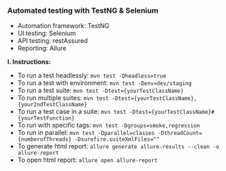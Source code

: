### Automated testing with TestNG & Selenium
- Automation framework: TestNG
- UI testing: Selenium
- API testing: restAssured
- Reporting: Allure

**I. Instructions:**
- To run a test headlessly: `mvn test -Dheadless=true`
- To run a test with environment: `mvn test -Denv=dev/staging`
- To run a test suite: `mvn test -Dtest={yourTestClassName}`
- To run multiple suites: `mvn test -Dtest={yourTestClassName},{your2ndTestClassName}`
- To run a test case in a suite: `mvn test -Dtest={yourTestClassName}#{yourTestFunction}`
- To run with specific tags: `mvn test -Dgroups=smoke,regression`
- To run in parallel: `mvn test -Dparallel=classes -DthreadCount={numberofThreads} -Dsurefire.suiteXmlFiles=""`
- To generate html report: `allure generate allure-results --clean -o allure-report`
- To open html report: `allure open allure-report`
